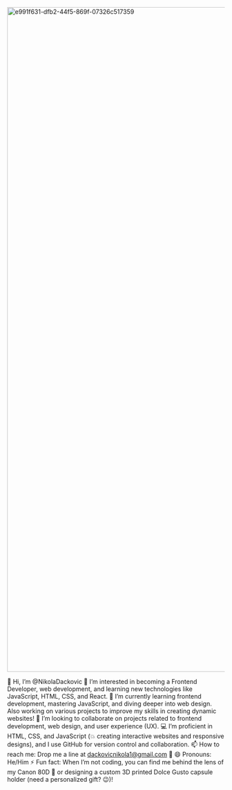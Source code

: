 
<img width="1024" height="1536" alt="e991f631-dfb2-44f5-869f-07326c517359" src="https://github.com/user-attachments/assets/e1f3813a-a63a-4093-a540-7c5d02b179c8" />




👋 Hi, I’m @NikolaDackovic
👀 I’m interested in becoming a Frontend Developer, web development, and learning new technologies like JavaScript, HTML, CSS, and React.
🌱 I’m currently learning frontend development, mastering JavaScript, and diving deeper into web design. Also working on various projects to improve my skills in creating dynamic websites!
💞️ I’m looking to collaborate on projects related to frontend development, web design, and user experience (UX).
💻 I’m proficient in HTML, CSS, and JavaScript (💥 creating interactive websites and responsive designs), and I use GitHub for version control and collaboration.
📫 How to reach me: Drop me a line at dackovicnikola1@gmail.com 📩
😄 Pronouns: He/Him
⚡ Fun fact: When I’m not coding, you can find me behind the lens of my Canon 80D 📸 or designing a custom 3D printed Dolce Gusto capsule holder (need a personalized gift? 😉)!
